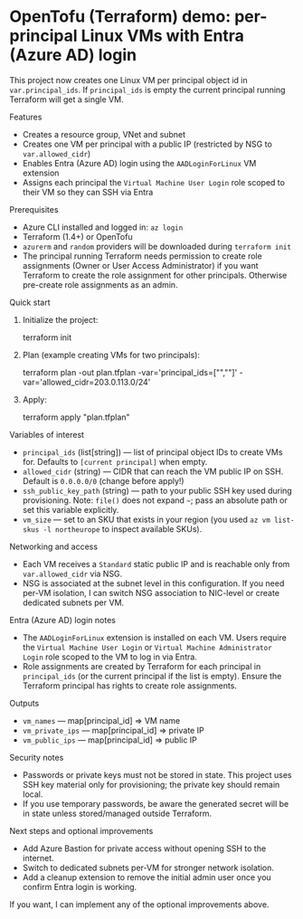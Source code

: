 # OpenTofu (Terraform) demo: per-principal Linux VMs with Entra (Azure AD) login

This project now creates one Linux VM per principal object id in `var.principal_ids`. If `principal_ids` is empty the current principal running Terraform will get a single VM.

Features

- Creates a resource group, VNet and subnet
- Creates one VM per principal with a public IP (restricted by NSG to `var.allowed_cidr`)
- Enables Entra (Azure AD) login using the `AADLoginForLinux` VM extension
- Assigns each principal the `Virtual Machine User Login` role scoped to their VM so they can SSH via Entra

Prerequisites

- Azure CLI installed and logged in: `az login`
- Terraform (1.4+) or OpenTofu
- `azurerm` and `random` providers will be downloaded during `terraform init`
- The principal running Terraform needs permission to create role assignments (Owner or User Access Administrator) if you want Terraform to create the role assignment for other principals. Otherwise pre-create role assignments as an admin.

Quick start

1. Initialize the project:

   terraform init

2. Plan (example creating VMs for two principals):

   terraform plan -out plan.tfplan -var='principal_ids=["<objid1>","<objid2>"]' -var='allowed_cidr=203.0.113.0/24'

3. Apply:

   terraform apply "plan.tfplan"

Variables of interest

- `principal_ids` (list[string]) — list of principal object IDs to create VMs for. Defaults to `[current principal]` when empty.
- `allowed_cidr` (string) — CIDR that can reach the VM public IP on SSH. Default is `0.0.0.0/0` (change before apply!)
- `ssh_public_key_path` (string) — path to your public SSH key used during provisioning. Note: `file()` does not expand `~`; pass an absolute path or set this variable explicitly.
- `vm_size` — set to an SKU that exists in your region (you used `az vm list-skus -l northeurope` to inspect available SKUs).

Networking and access

- Each VM receives a `Standard` static public IP and is reachable only from `var.allowed_cidr` via NSG.
- NSG is associated at the subnet level in this configuration. If you need per-VM isolation, I can switch NSG association to NIC-level or create dedicated subnets per VM.

Entra (Azure AD) login notes

- The `AADLoginForLinux` extension is installed on each VM. Users require the `Virtual Machine User Login` or `Virtual Machine Administrator Login` role scoped to the VM to log in via Entra.
- Role assignments are created by Terraform for each principal in `principal_ids` (or the current principal if the list is empty). Ensure the Terraform principal has rights to create role assignments.

Outputs

- `vm_names` — map[principal_id] => VM name
- `vm_private_ips` — map[principal_id] => private IP
- `vm_public_ips` — map[principal_id] => public IP

Security notes

- Passwords or private keys must not be stored in state. This project uses SSH key material only for provisioning; the private key should remain local.
- If you use temporary passwords, be aware the generated secret will be in state unless stored/managed outside Terraform.

Next steps and optional improvements

- Add Azure Bastion for private access without opening SSH to the internet.
- Switch to dedicated subnets per-VM for stronger network isolation.
- Add a cleanup extension to remove the initial admin user once you confirm Entra login is working.

If you want, I can implement any of the optional improvements above.
